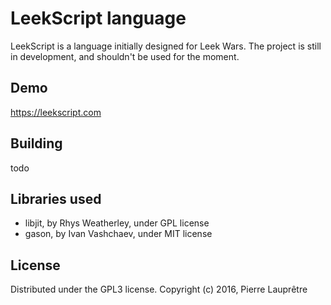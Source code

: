 LeekScript language
===================

LeekScript is a language initially designed for Leek Wars.
The project is still in development, and shouldn't be used for the moment.


Demo
----

https://leekscript.com


Building
--------

todo


Libraries used
--------------
* libjit, by Rhys Weatherley, under GPL license
* gason, by Ivan Vashchaev, under MIT license

License
-------

Distributed under the GPL3 license. Copyright (c) 2016, Pierre Lauprêtre